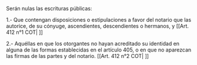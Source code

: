 Serán nulas las escrituras públicas:

1.- Que contengan disposiciones o estipulaciones a favor del notario que las autorice, de su cónyuge, ascendientes, descendientes o hermanos, y [[Art. 412 n°1 COT| ]]

2.- Aquéllas en que los otorgantes no hayan acreditado su identidad en alguna de las formas establecidas en el artículo 405, o en que no aparezcan las firmas de las partes y del notario. [[Art. 412 n°2 COT| ]]
